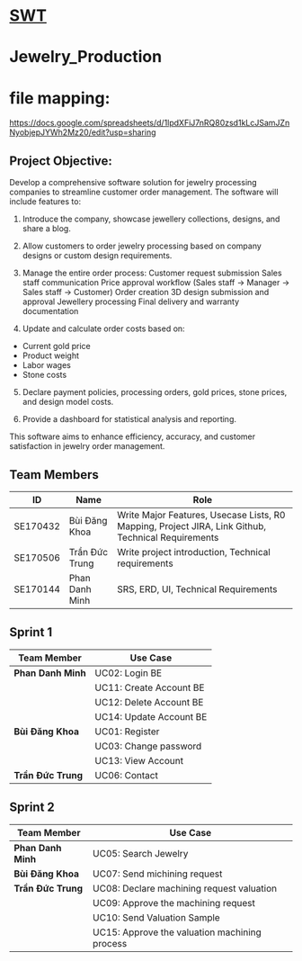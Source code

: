 # [SWT](https://docs.google.com/spreadsheets/d/1lpdXFiJ7nRQ80zsd1kLcJSamJZnNyobjepJYWh2Mz20/edit?gid=0#gid=0)
# Jewelry_Production
# file mapping: 
https://docs.google.com/spreadsheets/d/1lpdXFiJ7nRQ80zsd1kLcJSamJZnNyobjepJYWh2Mz20/edit?usp=sharing

## Project Objective:
Develop a comprehensive software solution for jewelry processing companies to streamline customer order management. The software will include features to:
1. Introduce the company, showcase jewellery collections, designs, and share a blog.

2. Allow customers to order jewelry processing based on company designs or custom design requirements.

3. Manage the entire order process:
  Customer request submission
  Sales staff communication
  Price approval workflow (Sales staff → Manager → Sales staff → Customer)
  Order creation
  3D design submission and approval
  Jewellery processing
  Final delivery and warranty documentation

4. Update and calculate order costs based on:
  + Current gold price
  + Product weight
  + Labor wages
  + Stone costs

5. Declare payment policies, processing orders, gold prices, stone prices, and design model costs.

6. Provide a dashboard for statistical analysis and reporting.

This software aims to enhance efficiency, accuracy, and customer satisfaction in jewelry order management.

## Team Members

| ID       | Name                     | Role                                                                                                   |
| -------- | ------------------------ | ------------------------------------------------------------------------------------------------------ |
| SE170432 | Bùi Đăng Khoa            | Write Major Features, Usecase Lists, R0 Mapping, Project JIRA, Link Github, Technical Requirements     |
| SE170506 | Trần Đức Trung           | Write project introduction, Technical requirements                                                     |
| SE170144 | Phan Danh Minh           | SRS, ERD, UI, Technical Requirements                                                                   |

## Sprint 1

| Team Member             | Use Case                                                  |
| ----------------------- | ----------------------------------------------------------|
| **Phan Danh Minh**      | UC02: Login BE                                            |
|                         | UC11: Create Account BE                                   |
|                         | UC12: Delete Account BE                                   |
|                         | UC14: Update Account BE                                   |                                                                                    
| **Bùi Đăng Khoa**       | UC01: Register                                            |
|                         | UC03: Change password                                     |
|                         | UC13: View Account                                        |
| **Trần Đức Trung**      | UC06: Contact                                             |           
## Sprint 2
| Team Member             | Use Case                                                  |
| ----------------------- | ----------------------------------------------------------|
| **Phan Danh Minh**      | UC05: Search Jewelry                                      |
|  **Bùi Đăng Khoa**      | UC07: Send michining request                              |
| **Trần Đức Trung**      | UC08: Declare machining request valuation                 |
|                         | UC09: Approve the machining request                       |
|                         | UC10: Send Valuation Sample                               |
|                         | UC15: Approve the valuation machining process             |
